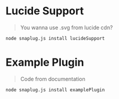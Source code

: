# Lucide Support
> You wanna use .svg from lucide cdn?
```bash
node snaplug.js install lucideSupport
```

# Example Plugin
> Code from documentation<br>
```bash
node snaplug.js install examplePlugin
```
